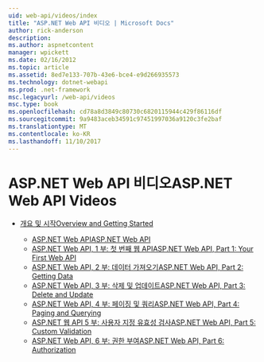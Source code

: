 ```yaml
---
uid: web-api/videos/index
title: "ASP.NET Web API 비디오 | Microsoft Docs"
author: rick-anderson
description: 
ms.author: aspnetcontent
manager: wpickett
ms.date: 02/16/2012
ms.topic: article
ms.assetid: 8ed7e133-707b-43e6-bce4-e9d266935573
ms.technology: dotnet-webapi
ms.prod: .net-framework
msc.legacyurl: /web-api/videos
msc.type: book
ms.openlocfilehash: cd78a8d3849c80730c6820115944c429f86116df
ms.sourcegitcommit: 9a9483aceb34591c97451997036a9120c3fe2baf
ms.translationtype: MT
ms.contentlocale: ko-KR
ms.lasthandoff: 11/10/2017
---
```

<a name="aspnet-web-api-videos"></a><span data-ttu-id="362b2-102">ASP.NET Web API 비디오</span><span class="sxs-lookup"><span data-stu-id="362b2-102">ASP.NET Web API Videos</span></span>
====================
- [<span data-ttu-id="362b2-103">개요 및 시작</span><span class="sxs-lookup"><span data-stu-id="362b2-103">Overview and Getting Started</span></span>](getting-started/index.md)

    - [<span data-ttu-id="362b2-104">ASP.NET Web API</span><span class="sxs-lookup"><span data-stu-id="362b2-104">ASP.NET Web API</span></span>](getting-started/aspnet-web-api.md)
    - [<span data-ttu-id="362b2-105">ASP.NET Web API, 1 부: 첫 번째 웹 API</span><span class="sxs-lookup"><span data-stu-id="362b2-105">ASP.NET Web API, Part 1: Your First Web API</span></span>](getting-started/your-first-web-api.md)
    - [<span data-ttu-id="362b2-106">ASP.NET Web API, 2 부: 데이터 가져오기</span><span class="sxs-lookup"><span data-stu-id="362b2-106">ASP.NET Web API, Part 2: Getting Data</span></span>](getting-started/getting-data.md)
    - [<span data-ttu-id="362b2-107">ASP.NET Web API, 3 부: 삭제 및 업데이트</span><span class="sxs-lookup"><span data-stu-id="362b2-107">ASP.NET Web API, Part 3: Delete and Update</span></span>](getting-started/delete-and-update.md)
    - [<span data-ttu-id="362b2-108">ASP.NET Web API, 4 부: 페이징 및 쿼리</span><span class="sxs-lookup"><span data-stu-id="362b2-108">ASP.NET Web API, Part 4: Paging and Querying</span></span>](getting-started/paging-and-querying.md)
    - [<span data-ttu-id="362b2-109">ASP.NET 웹 API 5 부: 사용자 지정 유효성 검사</span><span class="sxs-lookup"><span data-stu-id="362b2-109">ASP.NET Web API, Part 5: Custom Validation</span></span>](getting-started/custom-validation.md)
    - [<span data-ttu-id="362b2-110">ASP.NET Web API, 6 부: 권한 부여</span><span class="sxs-lookup"><span data-stu-id="362b2-110">ASP.NET Web API, Part 6: Authorization</span></span>](getting-started/authorization.md)
